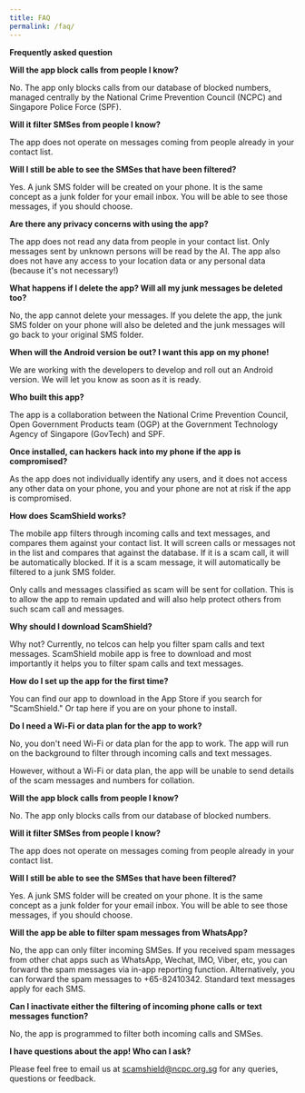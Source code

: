 ```yaml
---
title: FAQ
permalink: /faq/
---
```


**Frequently asked question**

**Will the app block calls from people I know?**

No. The app only blocks calls from our database of blocked numbers, managed centrally by the National Crime Prevention Council (NCPC) and Singapore Police Force (SPF).

**Will it filter SMSes from people I know?**

The app does not operate on messages coming from people already in your contact list.

**Will I still be able to see the SMSes that have been filtered?**

Yes. A junk SMS folder will be created on your phone. It is the same concept as a junk folder for your email inbox. You will be able to see those messages, if you should choose.

**Are there any privacy concerns with using the app?**

The app does not read any data from people in your contact list. Only messages sent by unknown persons will be read by the AI. The app also does not have any access to your location data or any personal data (because it&#39;s not necessary!)

**What happens if I delete the app? Will all my junk messages be deleted too?**

No, the app cannot delete your messages. If you delete the app, the junk SMS folder on your phone will also be deleted and the junk messages will go back to your original SMS folder.

**When will the Android version be out? I want this app on my phone!**

We are working with the developers to develop and roll out an Android version. We will let you know as soon as it is ready.

**Who built this app?**

The app is a collaboration between the National Crime Prevention Council, Open Government Products team (OGP) at the Government Technology Agency of Singapore (GovTech) and SPF.

**Once installed, can hackers hack into my phone if the app is compromised?**

As the app does not individually identify any users, and it does not access any other data on your phone, you and your phone are not at risk if the app is compromised.

**How does ScamShield works?**

The mobile app filters through incoming calls and text messages, and compares them against your contact list. It will screen calls or messages not in the list and compares that against the database. If it is a scam call, it will be automatically blocked. If it is a scam message, it will automatically be filtered to a junk SMS folder.

Only calls and messages classified as scam will be sent for collation. This is to allow the app to remain updated and will also help protect others from such scam call and messages.

**Why should I download ScamShield?**

Why not? Currently, no telcos can help you filter spam calls and text messages. ScamShield mobile app is free to download and most importantly it helps you to filter spam calls and text messages.

**How do I set up the app for the first time?**

You can find our app to download in the App Store if you search for &quot;ScamShield.&quot; Or tap here if you are on your phone to install.

**Do I need a Wi-Fi or data plan for the app to work?**

No, you don&#39;t need Wi-Fi or data plan for the app to work. The app will run on the background to filter through incoming calls and text messages.

However, without a Wi-Fi or data plan, the app will be unable to send details of the scam messages and numbers for collation.

**Will the app block calls from people I know?**

No. The app only blocks calls from our database of blocked numbers.

**Will it filter SMSes from people I know?**

The app does not operate on messages coming from people already in your contact list.

**Will I still be able to see the SMSes that have been filtered?**

Yes. A junk SMS folder will be created on your phone. It is the same concept as a junk folder for your email inbox. You will be able to see those messages, if you should choose.

**Will the app be able to filter spam messages from WhatsApp?**

No, the app can only filter incoming SMSes. If you received spam messages from other chat apps such as WhatsApp, Wechat, IMO, Viber, etc, you can forward the spam messages via in-app reporting function. Alternatively, you can forward the spam messages to +65-82410342. Standard text messages apply for each SMS.

**Can I inactivate either the filtering of incoming phone calls or text messages function?**

No, the app is programmed to filter both incoming calls and SMSes.

**I have questions about the app! Who can I ask?**

Please feel free to email us at [scamshield@ncpc.org.sg](mailto:scamshield@ncpc.org.sg) for any queries, questions or feedback.
